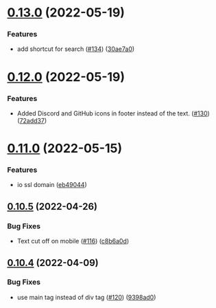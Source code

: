 # [0.13.0](https://github.com/EddieHubCommunity/good-first-issue-finder/compare/v0.12.0...v0.13.0) (2022-05-19)


### Features

* add shortcut for search ([#134](https://github.com/EddieHubCommunity/good-first-issue-finder/issues/134)) ([30ae7a0](https://github.com/EddieHubCommunity/good-first-issue-finder/commit/30ae7a0b1a9a5371648d28ffa8e8fc64b1b12357))



# [0.12.0](https://github.com/EddieHubCommunity/good-first-issue-finder/compare/v0.11.0...v0.12.0) (2022-05-19)


### Features

* Added Discord and GitHub icons in footer instead of the text. ([#130](https://github.com/EddieHubCommunity/good-first-issue-finder/issues/130)) ([72add37](https://github.com/EddieHubCommunity/good-first-issue-finder/commit/72add372f60b16460dec7df298b4fa8e2bbfc673))



# [0.11.0](https://github.com/EddieHubCommunity/good-first-issue-finder/compare/v0.10.5...v0.11.0) (2022-05-15)


### Features

* io ssl domain ([eb49044](https://github.com/EddieHubCommunity/good-first-issue-finder/commit/eb49044f76ee38cdcce12f8d978f8876e45213ef))



## [0.10.5](https://github.com/EddieHubCommunity/good-first-issue-finder/compare/v0.10.4...v0.10.5) (2022-04-26)


### Bug Fixes

* Text cut off on mobile ([#116](https://github.com/EddieHubCommunity/good-first-issue-finder/issues/116)) ([c8b6a0d](https://github.com/EddieHubCommunity/good-first-issue-finder/commit/c8b6a0d4ca58354f57b3b7c1914ddf60ee651b33))



## [0.10.4](https://github.com/EddieHubCommunity/good-first-issue-finder/compare/v0.10.3...v0.10.4) (2022-04-09)


### Bug Fixes

* use main tag instead of div tag ([#120](https://github.com/EddieHubCommunity/good-first-issue-finder/issues/120)) ([9398ad0](https://github.com/EddieHubCommunity/good-first-issue-finder/commit/9398ad01bbd1186ffca082eed7ea323b73e96925))



